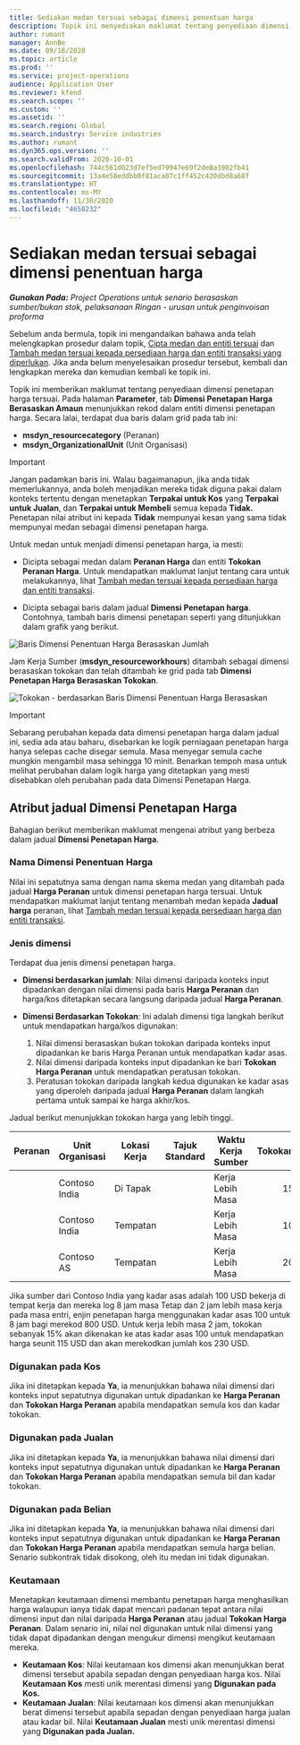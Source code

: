 ```yaml
---
title: Sediakan medan tersuai sebagai dimensi penentuan harga
description: Topik ini menyediakan maklumat tentang penyediaan dimensi penetapan harga menggunakan medan tersuai.
author: rumant
manager: AnnBe
ms.date: 09/18/2020
ms.topic: article
ms.prod: ''
ms.service: project-operations
audience: Application User
ms.reviewer: kfend
ms.search.scope: ''
ms.custom: ''
ms.assetid: ''
ms.search.region: Global
ms.search.industry: Service industries
ms.author: rumant
ms.dyn365.ops.version: ''
ms.search.validFrom: 2020-10-01
ms.openlocfilehash: 744c561d023d7ef5ed79947e69f2de8a3902fb41
ms.sourcegitcommit: 13a4e58eddbb0f81aca07c1ff452c420dbd8a68f
ms.translationtype: HT
ms.contentlocale: ms-MY
ms.lasthandoff: 11/30/2020
ms.locfileid: "4650232"
---
```

# <a name="set-up-custom-fields-as-pricing-dimensions"></a>Sediakan medan tersuai sebagai dimensi penentuan harga

_**Gunakan Pada:** Project Operations untuk senario berasaskan sumber/bukan stok, pelaksanaan Ringan - urusan untuk penginvoisan proforma_

Sebelum anda bermula, topik ini mengandaikan bahawa anda telah melengkapkan prosedur dalam topik, [Cipta medan dan entiti tersuai](create-custom-fields-entities-pricing-dimensions.md) dan [Tambah medan tersuai kepada persediaan harga dan entiti transaksi yang diperlukan](add-custom-fields-price-setup-transactional-entities.md). Jika anda belum menyelesaikan prosedur tersebut, kembali dan lengkapkan mereka dan kemudian kembali ke topik ini. 

Topik ini memberikan maklumat tentang penyediaan dimensi penetapan harga tersuai. Pada halaman **Parameter**, tab **Dimensi Penetapan Harga Berasaskan Amaun** menunjukkan rekod dalam entiti dimensi penetapan harga. Secara lalai, terdapat dua baris dalam grid pada tab ini:

- **msdyn_resourcecategory** (Peranan)
- **msdyn_OrganizationalUnit** (Unit Organisasi)

> [!IMPORTANT]
> Jangan padamkan baris ini. Walau bagaimanapun, jika anda tidak memerlukannya, anda boleh menjadikan mereka tidak diguna pakai dalam konteks tertentu dengan menetapkan **Terpakai untuk Kos** yang **Terpakai untuk Jualan**, dan **Terpakai untuk Membeli** semua kepada **Tidak.** Penetapan nilai atribut ini kepada **Tidak** mempunyai kesan yang sama tidak mempunyai medan sebagai dimensi penetapan harga.

Untuk medan untuk menjadi dimensi penetapan harga, ia mesti:

- Dicipta sebagai medan dalam **Peranan Harga** dan entiti **Tokokan Peranan Harga**. Untuk mendapatkan maklumat lanjut tentang cara untuk melakukannya, lihat [Tambah medan tersuai kepada persediaan harga dan entiti transaksi](add-custom-fields-price-setup-transactional-entities.md).

- Dicipta sebagai baris dalam jadual **Dimensi Penetapan harga**. Contohnya, tambah baris dimensi penetapan seperti yang ditunjukkan dalam grafik yang berikut. 

![Baris Dimensi Penentuan Harga Berasaskan Jumlah](media/Amt-based-PD.png)

Jam Kerja Sumber (**msdyn_resourceworkhours**) ditambah sebagai dimensi berasaskan tokokan dan telah ditambah ke grid pada tab **Dimensi Penetapan Harga Berasaskan Tokokan**.

![Tokokan - berdasarkan Baris Dimensi Penentuan Harga Berasaskan](media/Markup-based-PD.png)


> [!IMPORTANT]
> Sebarang perubahan kepada data dimensi penetapan harga dalam jadual ini, sedia ada atau baharu, disebarkan ke logik perniagaan penetapan harga hanya selepas cache disegar semula. Masa menyegar semula cache mungkin mengambil masa sehingga 10 minit. Benarkan tempoh masa untuk melihat perubahan dalam logik harga yang ditetapkan yang mesti disebabkan oleh perubahan pada data Dimensi Penetapan Harga.


## <a name="attributes-of-the-pricing-dimensions-table"></a>Atribut jadual Dimensi Penetapan Harga
Bahagian berikut memberikan maklumat mengenai atribut yang berbeza dalam jadual **Dimensi Penetapan Harga**.

### <a name="pricing-dimension-name"></a>Nama Dimensi Penentuan Harga
Nilai ini sepatutnya sama dengan nama skema medan yang ditambah pada jadual **Harga Peranan** untuk dimensi penetapan harga tersuai. Untuk mendapatkan maklumat lanjut tentang menambah medan kepada **Jadual harga** peranan, lihat [Tambah medan tersuai kepada persediaan harga dan entiti transaksi](add-custom-fields-price-setup-transactional-entities.md).

### <a name="type-of-dimension"></a>Jenis dimensi
Terdapat dua jenis dimensi penetapan harga.
  
  - **Dimensi berdasarkan jumlah**: Nilai dimensi daripada konteks input dipadankan dengan nilai dimensi pada baris **Harga Peranan** dan harga/kos ditetapkan secara langsung daripada jadual **Harga Peranan**.
  - **Dimensi Berdasarkan Tokokan**: Ini adalah dimensi tiga langkah berikut untuk mendapatkan harga/kos digunakan:
 
    1. Nilai dimensi berasaskan bukan tokokan daripada konteks input dipadankan ke baris Harga Peranan untuk mendapatkan kadar asas.
    2. Nilai dimensi daripada konteks input dipadankan ke bari **Tokokan Harga Peranan** untuk mendapatkan peratusan tokokan.
    3. Peratusan tokokan daripada langkah kedua digunakan ke kadar asas yang diperoleh daripada jadual **Harga Peranan** dalam langkah pertama untuk sampai ke harga akhir/kos.
   
   Jadual berikut menunjukkan tokokan harga yang lebih tinggi.
  
| Peranan        | Unit Organisasi    |Lokasi Kerja      |Tajuk Standard      |Waktu Kerja Sumber      |  Tokokan|
| ------------|-------------|-------------------|--------------------|-------------------------|--------:|
|             | Contoso India|Di Tapak            |                    |Kerja Lebih Masa                 |15     |
|             | Contoso India|Tempatan             |                    |Kerja Lebih Masa                 |10     |
|             | Contoso AS   |Tempatan             |                    |Kerja Lebih Masa                 |20     |


Jika sumber dari Contoso India yang kadar asas adalah 100 USD bekerja di tempat kerja dan mereka log 8 jam masa Tetap dan 2 jam lebih masa kerja pada masa entri, enjin penetapan harga menggunakan kadar asas 100 untuk 8 jam bagi merekod 800 USD. Untuk kerja lebih masa 2 jam, tokokan sebanyak 15% akan dikenakan ke atas kadar asas 100 untuk mendapatkan harga seunit 115 USD dan akan merekodkan jumlah kos 230 USD.

### <a name="applicable-to-cost"></a>Digunakan pada Kos 
Jika ini ditetapkan kepada **Ya**, ia menunjukkan bahawa nilai dimensi dari konteks input sepatutnya digunakan untuk dipadankan ke **Harga Peranan** dan **Tokokan Harga Peranan** apabila mendapatkan semula kos dan kadar tokokan.

### <a name="applicable-to-sales"></a>Digunakan pada Jualan
Jika ini ditetapkan kepada **Ya**, ia menunjukkan bahawa nilai dimensi dari konteks input sepatutnya digunakan untuk dipadankan ke **Harga Peranan** dan **Tokokan Harga Peranan** apabila mendapatkan semula bil dan kadar tokokan.

### <a name="applicable-to-purchase"></a>Digunakan pada Belian
Jika ini ditetapkan kepada **Ya**, ia menunjukkan bahawa nilai dimensi dari konteks input sepatutnya digunakan untuk dipadankan ke **Harga Peranan** dan **Tokokan Harga Peranan** apabila mendapatkan semula harga belian. Senario subkontrak tidak disokong, oleh itu medan ini tidak digunakan. 

### <a name="priority"></a>Keutamaan
Menetapkan keutamaan dimensi membantu penetapan harga menghasilkan harga walaupun ianya tidak dapat mencari padanan tepat antara nilai dimensi input dan nilai daripada **Harga Peranan** atau jadual **Tokokan Harga Peranan**. Dalam senario ini, nilai nol digunakan untuk nilai dimensi yang tidak dapat dipadankan dengan mengukur dimensi mengikut keutamaan mereka.

- **Keutamaan Kos**: Nilai keutamaan kos dimensi akan menunjukkan berat dimensi tersebut apabila sepadan dengan penyediaan harga kos. Nilai **Keutamaan Kos** mesti unik merentasi dimensi yang **Digunakan pada Kos.**
- **Keutamaan Jualan**: Nilai keutamaan kos dimensi akan menunjukkan berat dimensi tersebut apabila sepadan dengan penyediaan harga jualan atau kadar bil. Nilai **Keutamaan Jualan** mesti unik merentasi dimensi yang **Digunakan pada Jualan.**
